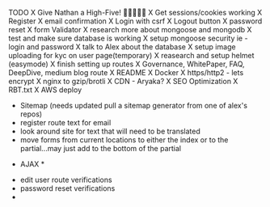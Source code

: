 TODO 
X Give Nathan a High-Five! 👏👏👏👏👏
X Get sessions/cookies working
X Register
X email confirmation
X Login with csrf
X Logout button
X password reset
X form Validator
X research more about mongoose and mongodb
X test and make sure database is working
X setup mongoose security ie - login and password
X talk to Alex about the database
X setup image uploading for kyc on user page(temporary)
X reasearch and setup helmet (easymode)
X finish setting up routes 
X Governance, WhitePaper, FAQ, DeepDive, medium blog route
X README
X Docker
X https/http2 - lets encrypt
X nginx to gzip/brotli
X CDN - Aryaka?
X SEO Optimization
X RBT.txt
X AWS deploy
- Sitemap (needs updated pull a sitemap generator from one of alex's repos)
- register route text for email
- look around site for text that will need to be translated
- move forms from current locations to either the index or to the partial...may just add to the bottom of the partial
* AJAX *
- edit user route verifications
- password reset verifications
- 
